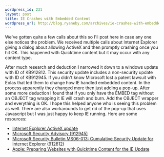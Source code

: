 ```yaml
--- 
wordpress_id: 231
layout: post
title: IE Crashes with Embedded Content
wordpress_url: http://blog.ryaneby.com/archives/ie-crashes-with-embedded-content/
---
```

We've gotten quite a few calls about this so I'll post here in case any one else notices the problem. We received multiple calls about Internet Explorer giving a dialog about allowing ActiveX and then promptly crashing once you hit OK. This happened with Quicktime content but it may occur with any content type.

After much research and deduction I narrowed it down to a windows update with ID of KB912812. This security update includes a non-security update with ID of KB912945. If you didn't know Microsoft lost a patent lawsuit with Eolas that led them to change how IE handled embedded content. In the process apparently they changed more then just adding a pop-up. After some more deduction I found that if you only have the EMBED tag without an OBJECT tag wrapping it IE will crash and burn. Add the OBJECT wrapper and everything is OK. I hope this helped anyone who is seeing this problem as well. There are also workarounds to get rid of the pop-up that uses Javascript but I was just happy to keep IE running. Here are some resources:

<ul>
<li><a href="http://support.microsoft.com/default.aspx/kb/912945">Internet Explorer ActiveX update</a></li>
<li><a href="http://www.microsoft.com/technet/security/advisory/912945.mspx">Microsoft Security Advisory (912945)</a></li>
<li><a href="http://www.microsoft.com/technet/security/Bulletin/MS06-013.mspx">Microsoft Security Bulletin MS06-013: Cumulative Security Update for Internet Explorer (912812)</a></li>
<li><a href="http://developer.apple.com/internet/ieembedprep.html">Apple: Preparing Websites with Quicktime Content for the IE Update</a></li>
</ul>

